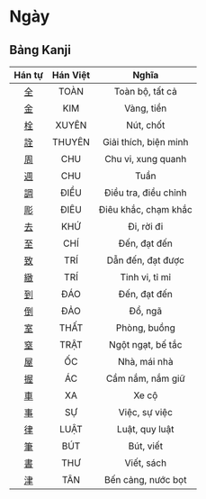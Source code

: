 
# Ngày

## Bảng Kanji

| Hán tự | Hán Việt | Nghĩa |
| :---: | :---: | :---: |
| [全](https://www.tiengnhatdongian.com/kanji/giai-nghia-kanji-%E5%85%A8) | TOÀN | Toàn bộ, tất cả |
| [金](https://www.tiengnhatdongian.com/kanji/giai-nghia-kanji-%E9%87%91) | KIM | Vàng, tiền |
| [栓](https://www.tiengnhatdongian.com/kanji/giai-nghia-kanji-%E6%A0%93) | XUYÊN | Nút, chốt |
| [詮](https://www.tiengnhatdongian.com/kanji/giai-nghia-kanji-%E8%A9%AE) | THUYÊN | Giải thích, biện minh |
| [周](https://www.tiengnhatdongian.com/kanji/giai-nghia-kanji-%E5%91%A8) | CHU | Chu vi, xung quanh |
| [週](https://www.tiengnhatdongian.com/kanji/giai-nghia-kanji-%E9%80%B1) | CHU | Tuần |
| [調](https://www.tiengnhatdongian.com/kanji/giai-nghia-kanji-%E8%AA%BF) | ĐIỀU | Điều tra, điều chỉnh |
| [彫](https://www.tiengnhatdongian.com/kanji/giai-nghia-kanji-%E5%BD%AB) | ĐIÊU | Điêu khắc, chạm khắc |
| [去](https://www.tiengnhatdongian.com/kanji/giai-nghia-kanji-%E5%8E%BB) | KHỨ | Đi, rời đi |
| [至](https://www.tiengnhatdongian.com/kanji/giai-nghia-kanji-%E8%87%B3) | CHÍ | Đến, đạt đến |
| [致](https://www.tiengnhatdongian.com/kanji/giai-nghia-kanji-%E8%87%B4) | TRÍ | Dẫn đến, đạt được |
| [緻](https://www.tiengnhatdongian.com/kanji/giai-nghia-kanji-%E7%B7%BB) | TRÍ | Tinh vi, tỉ mỉ |
| [到](https://www.tiengnhatdongian.com/kanji/giai-nghia-kanji-%E5%88%B0) | ĐÁO | Đến, đạt đến |
| [倒](https://www.tiengnhatdongian.com/kanji/giai-nghia-kanji-%E5%80%92) | ĐẢO | Đổ, ngã |
| [室](https://www.tiengnhatdongian.com/kanji/giai-nghia-kanji-%E5%AE%A4) | THẤT | Phòng, buồng |
| [窒](https://www.tiengnhatdongian.com/kanji/giai-nghia-kanji-%E7%AA%92) | TRẬT | Ngột ngạt, bế tắc |
| [屋](https://www.tiengnhatdongian.com/kanji/giai-nghia-kanji-%E5%B1%8B) | ỐC | Nhà, mái nhà |
| [握](https://www.tiengnhatdongian.com/kanji/giai-nghia-kanji-%E6%8F%A1) | ÁC | Cầm nắm, nắm giữ |
| [車](https://www.tiengnhatdongian.com/kanji/giai-nghia-kanji-%E8%BB%8A) | XA | Xe cộ |
| [事](https://www.tiengnhatdongian.com/kanji/giai-nghia-kanji-%E4%BA%8B) | SỰ | Việc, sự việc |
| [律](https://www.tiengnhatdongian.com/kanji/giai-nghia-kanji-%E5%BE%8B) | LUẬT | Luật, quy luật |
| [筆](https://www.tiengnhatdongian.com/kanji/giai-nghia-kanji-%E7%AD%86) | BÚT | Bút, viết |
| [書](https://www.tiengnhatdongian.com/kanji/giai-nghia-kanji-%E6%9B%B8) | THƯ | Viết, sách |
| [津](https://www.tiengnhatdongian.com/kanji/giai-nghia-kanji-%E6%B4%A5) | TÂN | Bến cảng, nước bọt |

